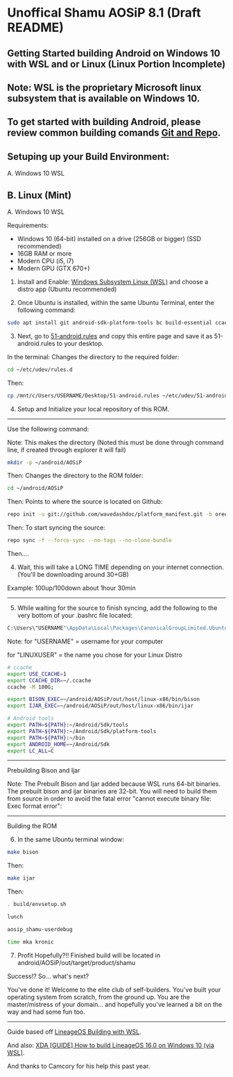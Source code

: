 Unoffical Shamu AOSiP 8.1 (Draft README)
===========

Getting Started building Android on Windows 10 with WSL and or Linux (Linux Portion Incomplete)
---------------

Note: WSL is the proprietary Microsoft linux subsystem that is available on Windows 10.
---------------

To get started with building Android, please review common building comands
[Git and Repo](http://source.android.com/source/using-repo.html).
---------------

Setuping up your Build Environment:
---------------

A. Windows 10 WSL

B. Linux (Mint)
---------------

A. Windows 10 WSL

Requirements:

* Windows 10 (64-bit) installed on a drive (256GB or bigger) (SSD recommended)
* 16GB RAM or more
* Modern CPU (i5, i7)
* Modern GPU (GTX 670+)

1. Install and Enable: [Windows Subsystem Linux (WSL)](https://docs.microsoft.com/en-us/windows/wsl/install-win10) and choose a distro app (Ubuntu recommended)

2. Once Ubuntu is installed, within the same Ubuntu Terminal, enter the following command:

```bash
sudo apt install git android-sdk-platform-tools bc build-essential ccache curl g++-multilib gcc-multilib git gnupg gperf imagemagick lib32ncurses5-dev lib32readline-dev lib32z1-dev liblz4-tool libncurses5-dev libsdl1.2-dev libssl-dev libwxgtk3.0-dev libxml2 libxml2-utils lzop pngcrush repo rsync schedtool squashfs-tools xsltproc zip zlib1g-de openjdk-8-jdk
```

3. Next, go to [51-android.rules](https://raw.githubusercontent.com/M0Rf30/android-udev-rules/master/51-android.rules) and copy this entire page and save it as 51-android.rules to your desktop.

In the terminal: Changes the directory to the required folder:

```bash
cd ~/etc/udev/rules.d
```

Then:

```bash
cp /mnt/c/Users/USERNAME/Desktop/51-android.rules ~/etc/udev/51-android.rules
```

4. Setup and Initialize your local repository of this ROM. 
---------------

Use the following command:

Note: This makes the directory (Noted this must be done through command line, if created through explorer it will fail)

```bash
mkdir -p ~/android/AOSiP
```

Then: Changes the directory to the ROM folder:

```bash
cd ~/android/AOSiP
```

Then: Points to where the source is located on Github:

```bash
repo init -u git://github.com/wavedashdoc/platform_manifest.git -b oreo-mr1-test
```

Then: To start syncing the source:

```bash
repo sync -f --force-sync --no-tags --no-clone-bundle
```

Then....

4. Wait, this will take a LONG TIME depending on your internet connection. (You'll be downloading around 30+GB)

Example: 100up/100down about 1hour 30min

---------------

5. While waiting for the source to finish syncing, add the following to the very bottom of your .bashrc file located:

```bash
C:\Users\"USERNAME"\AppData\Local\Packages\CanonicalGroupLimited.UbuntuonWindows_79rhkp1fndgsc\LocalState\rootfs\home\"LINUXUSER"\.bashrc
```

Note: for "USERNAME" = username for your computer

for "LINUXUSER" = the name you chose for your Linux Distro

```bash
# ccache
export USE_CCACHE=1
export CCACHE_DIR=~/.ccache
ccache -M 100G;

export BISON_EXEC=~/android/AOSiP/out/host/linux-x86/bin/bison
export IJAR_EXEC=~/android/AOSiP/out/host/linux-x86/bin/ijar

# Android tools
export PATH=${PATH}:~/Android/Sdk/tools
export PATH=${PATH}:~/Android/Sdk/platform-tools
export PATH=${PATH}:~/bin
export ANDROID_HOME=~/Android/Sdk
export LC_ALL=C
```
---------------

Prebuilding Bison and Ijar

Note: The Prebuilt Bison and Ijar added because WSL runs 64-bit binaries. The prebuilt bison and ijar binaries are 32-bit. You will need to build them from source in order to avoid the fatal error "cannot execute binary file: Exec format error":

---------------

Building the ROM

6. In the same Ubuntu terminal window:

```bash
make bison
```

Then:

```bash
make ijar
```

Then: 

```bash
. build/envsetup.sh
```

```bash
lunch 
```

```bash
aosip_shamu-userdebug
```

```bash
time mka kronic
```

7. Profit Hopefully?!! Finished build will be located in android/AOSiP/out/target/product/shamu

Success!? So... what's next?

You've done it! Welcome to the elite club of self-builders. You've built your operating system from scratch, from the ground up. You are the master/mistress of your domain... and
hopefully you've learned a bit on the way and had some fun too.

---------------

Guide based off [LineageOS Building with WSL](https://github.com/LineageOS/lineage_wiki/commit/97094f0ab3cc8a00154eb0878344320efc26e480).

And also: [XDA [GUIDE] How to build LineageOS 16.0 on Windows 10 (via WSL)](https://forum.xda-developers.com/android/software-hacking/guide-how-to-build-lineageos-15-1-t3750175).

And thanks to Camcory for his help this past year. 
